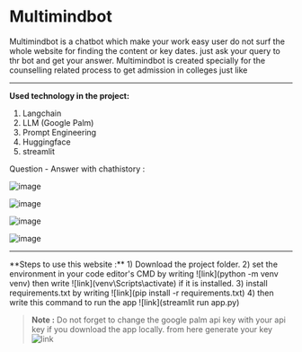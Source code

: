 # Multimindbot
Multimindbot is a chatbot which make your work easy user do not surf the whole website for finding the content or key dates. just ask your query to thr bot and get your answer.
Multimindbot is created specially for the counselling related process to get admission in colleges just like 

<hr>

**Used technology in the project:**
1) Langchain
2) LLM (Google Palm)
3) Prompt Engineering
4) Huggingface
5) streamlit

Question - Answer with chathistory :

![image](https://github.com/neha13rana/Multimindbot/assets/121093178/b799dea6-c71a-4e8f-baca-c039071be86f)

![image](https://github.com/neha13rana/Multimindbot/assets/121093178/342d068b-9a43-4a23-a987-0a01b46b0047)

![image](https://github.com/neha13rana/Multimindbot/assets/121093178/727ce6c9-06f5-41bd-afb8-5ab6e87c7a5f)

![image](https://github.com/neha13rana/Multimindbot/assets/121093178/8720a2ec-4b1d-4fe8-bdc7-1676a75ca63b)





<hr>
**Steps to use this website :**
1) Download the project folder.
2) set the environment in your code editor's CMD by writing  ![link](python -m venv venv) then write  ![link](venv\Scripts\activate)
if it is installed. 
3) install requirements.txt by writing ![link](pip install -r requirements.txt)
4) then write this command to run the app ![link](streamlit run app.py)

> **Note :** Do not forget to change the google palm api key with your api key if you download the app locally.  from here generate your key ![link](https://aistudio.google.com/app/apikey)
